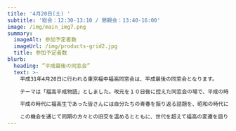 ```yaml
---
title: '4月20日(土) '
subtitle: '総会：12:30-13:10 / 懇親会：13:40-16:00'
image: /img/main_img7.png
summary:
  imageAlt: 参加予定者数
  imageUrl: /img/products-grid2.jpg
  title: 参加予定者数
blurb:
  heading: ”平成最後の同窓会”
  text: >-
    平成31年4月20日に行われる東京福中福高同窓会は、平成最後の同窓会となります。

    テーマは「福高平成物語」としました。改元を１０日後に控えた同窓会の場で、平成の時代に福高やその周辺にもたらされた変化を振り返ります。福高パティオやコモンホールの新設に代表される校舎や校庭の移り変わりにとどまらず、体育祭、文化祭、修学旅行など、各種行事における内容の変遷もピックアップしながら、福高の変化を外と内からあぶり出していきます。

    平成の時代に福高生であった皆さんには自分たちの青春を振り返る話題を、昭和の時代に福中生・福高生であった方には、最近の福高の様子を知っていただく機会を提供します。また、このテーマをキッカケに、「今はこんなふうになっとーとね」「昔はこんなやったよ」「最近はこんなことやっとーとです」といった世代間での交流にもつなげていきます。

    この機会を通じて同期の方々との旧交を温めるとともに、世代を超えて福高の変遷を語り合い、次の時代の福高を想像する楽しい時間を過ごしていただきたく、皆様のご参加を心からお待ちしています。
---
```


